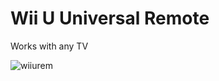 # Wii U Universal Remote
Works with any TV

![wiiurem](https://user-images.githubusercontent.com/66372881/190883009-f9e56c9d-d0db-4012-8dc7-f9b91ea47aaf.png)
